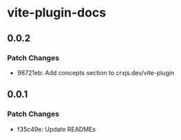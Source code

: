 # vite-plugin-docs

## 0.0.2

### Patch Changes

- 98721eb: Add concepts section to crxjs.dev/vite-plugin

## 0.0.1

### Patch Changes

- f35c49e: Update READMEs
